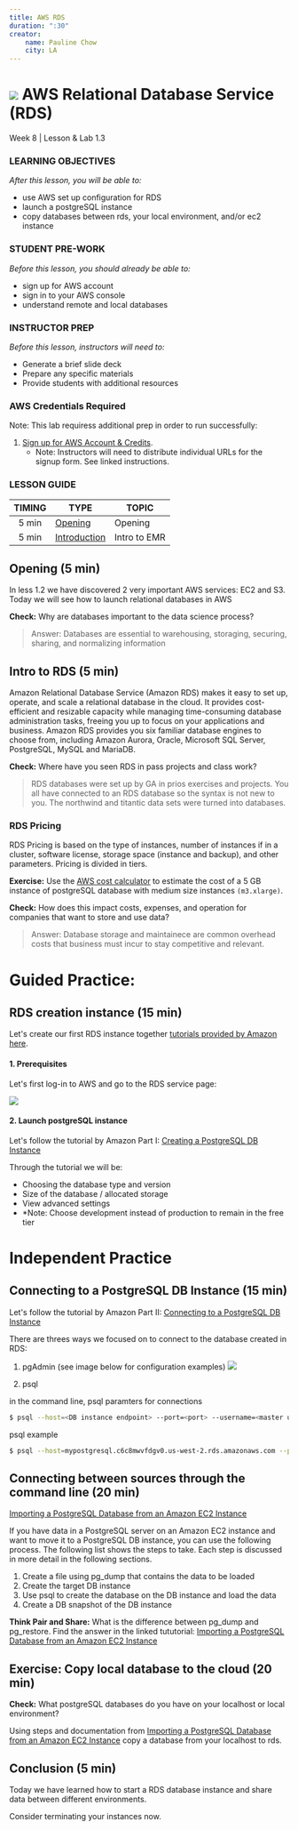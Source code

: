```yaml
---
title: AWS RDS
duration: ":30"
creator:
    name: Pauline Chow
    city: LA
---
```


# ![](https://ga-dash.s3.amazonaws.com/production/assets/logo-9f88ae6c9c3871690e33280fcf557f33.png) AWS Relational Database Service (RDS)
Week 8 | Lesson & Lab 1.3

### LEARNING OBJECTIVES
*After this lesson, you will be able to:*
- use AWS set up configuration for RDS
- launch a postgreSQL instance
- copy databases between rds, your local environment, and/or ec2 instance

### STUDENT PRE-WORK
*Before this lesson, you should already be able to:*
- sign up for AWS account
- sign in to your AWS console
- understand remote and local databases

### INSTRUCTOR PREP
*Before this lesson, instructors will need to:*
- Generate a brief slide deck
- Prepare any specific materials
- Provide students with additional resources

### AWS Credentials Required
Note: This lab requiress additional prep in order to run successfully:

1. [Sign up for AWS Account & Credits](../AWS-instructions.md).
    - Note: Instructors will need to distribute individual URLs for the signup form. See linked instructions.

### LESSON GUIDE
| TIMING  | TYPE  | TOPIC  |
|:-:|---|---|
| 5 min | [Opening](#opening) | Opening |
| 5 min | [Introduction](#introduction) | Intro to EMR |

<a name="opening"></a>
## Opening (5 min)

In less 1.2 we have discovered 2 very important AWS services: EC2 and S3. Today we will see how to launch relational databases in AWS

**Check:** Why are databases important to the data science process? 
> Answer: Databases are essential to warehousing, storaging, securing, sharing, and normalizing information

<a name="introduction"></a>
## Intro to RDS (5 min)

Amazon Relational Database Service (Amazon RDS) makes it easy to set up, operate, and scale a relational database in the cloud. It provides cost-efficient and resizable capacity while managing time-consuming database administration tasks, freeing you up to focus on your applications and business. Amazon RDS provides you six familiar database engines to choose from, including Amazon Aurora, Oracle, Microsoft SQL Server, PostgreSQL, MySQL and MariaDB.

**Check:** Where have you seen RDS in pass projects and class work?
> RDS databases were set up by GA in prios exercises and projects. You all have connected to an RDS database so the syntax is not new to you. The northwind and titantic data sets were turned into databases.

### RDS Pricing

RDS Pricing is based on the type of instances, number of instances if in a cluster, software license, storage space (instance and backup), and other parameters. Pricing is divided in tiers. 

**Exercise:**
Use the [AWS cost calculator](https://calculator.s3.amazonaws.com/index.html) to estimate the cost of a 5 GB instance of postgreSQL database with medium size instances `(m3.xlarge)`. 

**Check:** How does this impact costs, expenses, and operation for companies that want to store and use data?
> Answer: Database storage and maintainece are common overhead costs that business must incur to stay competitive and relevant.

<a name="guided-practice"></a>
# Guided Practice:
## RDS creation instance (15 min)

Let's create our first RDS instance together [tutorials provided by Amazon here](http://docs.aws.amazon.com/AmazonRDS/latest/UserGuide/CHAP_GettingStarted.html).

#### 1. Prerequisites

Let's first log-in to AWS and go to the RDS service page:

![](./assets/images/rds.png)

#### 2.  Launch postgreSQL instance 

Let's follow the tutorial by Amazon Part I: [Creating a PostgreSQL DB Instance](http://docs.aws.amazon.com/AmazonRDS/latest/UserGuide/CHAP_GettingStarted.CreatingConnecting.PostgreSQL.html)

Through the tutorial we will be: 
- Choosing the database type and version
- Size of the database / allocated storage
- View advanced settings 
- *Note: Choose development instead of production to remain in the free tier

<a name="ind-practice"></a>
# Independent Practice
## Connecting to a PostgreSQL DB Instance (15 min)

Let's follow the tutorial by Amazon Part II: [Connecting to a PostgreSQL DB Instance](http://docs.aws.amazon.com/AmazonRDS/latest/UserGuide/CHAP_GettingStarted.CreatingConnecting.PostgreSQL.html)

There are threes ways we focused on to connect to the database created in RDS:
1. pgAdmin (see image below for configuration examples)
![](./assets/images/rds_pgadmin.png)

2. psql 
	
in the command line, psql paramters for connections

```bash
$ psql --host=<DB instance endpoint> --port=<port> --username=<master user name> --password --dbname=<database name> 
```
	
psql example 

```bash
$ psql --host=mypostgresql.c6c8mwvfdgv0.us-west-2.rds.amazonaws.com --port=5432 --username=awsuser --password --dbname=mypgdb 
```

<a name="ind-practice"></a>
## Connecting between sources through the command line (20 min)

[Importing a PostgreSQL Database from an Amazon EC2 Instance](http://docs.aws.amazon.com/AmazonRDS/latest/UserGuide/PostgreSQL.Procedural.Importing.html)

If you have data in a PostgreSQL server on an Amazon EC2 instance and want to move it to a PostgreSQL DB instance, you can use the following process. The following list shows the steps to take. Each step is discussed in more detail in the following sections.

1. Create a file using pg_dump that contains the data to be loaded
2. Create the target DB instance
3. Use psql to create the database on the DB instance and load the data
4. Create a DB snapshot of the DB instance

**Think Pair and Share:** What is the difference between pg_dump and pg_restore. Find the answer in the linked tututorial: [Importing a PostgreSQL Database from an Amazon EC2 Instance](http://docs.aws.amazon.com/AmazonRDS/latest/UserGuide/PostgreSQL.Procedural.Importing.html) 

<a name="independent-practice"></a>
## Exercise: Copy local database to the cloud  (20 min)

**Check:** What postgreSQL databases do you have on your localhost or local environment?

Using steps and documentation from [Importing a PostgreSQL Database from an Amazon EC2 Instance](http://docs.aws.amazon.com/AmazonRDS/latest/UserGuide/PostgreSQL.Procedural.Importing.html) copy a database from your localhost to rds. 

<a name="conclusion"></a>
## Conclusion (5 min)

Today we have learned how to start a RDS database instance and share data between different environments.

Consider terminating your instances now. 
